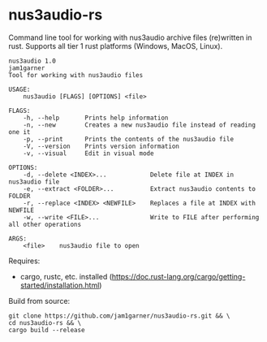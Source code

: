# nus3audio-rs
Command line tool for working with nus3audio archive files (re)written in rust. Supports all tier 1 rust platforms (Windows, MacOS, Linux).

```
nus3audio 1.0
jam1garner
Tool for working with nus3audio files

USAGE:
    nus3audio [FLAGS] [OPTIONS] <file>

FLAGS:
    -h, --help       Prints help information
    -n, --new        Creates a new nus3audio file instead of reading one it
    -p, --print      Prints the contents of the nus3audio file
    -V, --version    Prints version information
    -v, --visual     Edit in visual mode

OPTIONS:
    -d, --delete <INDEX>...            Delete file at INDEX in nus3audio file
    -e, --extract <FOLDER>...          Extract nus3audio contents to FOLDER
    -r, --replace <INDEX> <NEWFILE>    Replaces a file at INDEX with NEWFILE
    -w, --write <FILE>...              Write to FILE after performing all other operations

ARGS:
    <file>    nus3audio file to open
```

Requires:

* cargo, rustc, etc. installed (https://doc.rust-lang.org/cargo/getting-started/installation.html)

Build from source:
```
git clone https://github.com/jam1garner/nus3audio-rs.git && \
cd nus3audio-rs && \
cargo build --release
```
